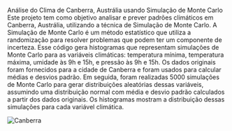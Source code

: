 Análise do Clima de Canberra, Austrália usando Simulação de Monte Carlo
Este projeto tem como objetivo analisar e prever padrões climáticos em Canberra, Austrália, utilizando a técnica de Simulação de Monte Carlo. A Simulação de Monte Carlo é um método estatístico que utiliza a randomização para resolver problemas que podem ter um componente de incerteza.
Esse código gera histogramas que representam simulações de Monte Carlo para as variáveis climáticas: temperatura mínima, temperatura máxima, umidade às 9h e 15h, e pressão às 9h e 15h. Os dados originais foram fornecidos para a cidade de Canberra e foram usados para calcular médias e desvios padrão. Em seguida, foram realizadas 5000 simulações de Monte Carlo para gerar distribuições aleatórias dessas variáveis, assumindo uma distribuição normal com média e desvio padrão calculados a partir dos dados originais. Os histogramas mostram a distribuição dessas simulações para cada variável climática.

![Canberra](![Figure_1](https://github.com/Costanza22/Monte-Carlo-Clima/assets/81304267/dec744d3-da6c-49d6-a17c-fabdc63a2257)
)
